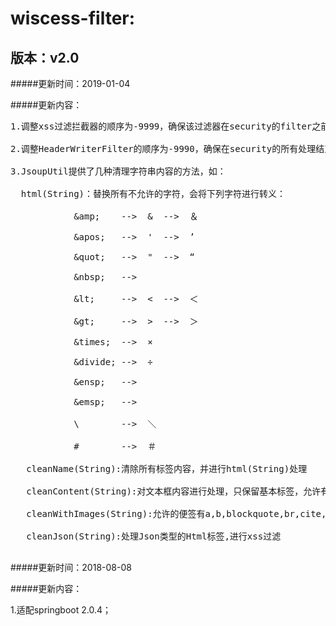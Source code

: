 # wiscess-filter:

## 版本：v2.0

#####更新时间：2019-01-04

#####更新内容：
<pre>
1.调整xss过滤拦截器的顺序为-9999，确保该过滤器在security的filter之前执行，使得登录请求中获取用户名和密码时，也能受到过滤器影响，因此，security在获取用户名和密码时，需获取原始的request中的参数，否则xss过滤器会将加密后的username和password的字符串进行处理，导致解密失败。<br/>
2.调整HeaderWriterFilter的顺序为-9990，确保在security的所有处理结束之后再添加自定义的header，而不会被security默认的headerWriterFilter替换掉header中的内容。<br/>
3.JsoupUtil提供了几种清理字符串内容的方法，如：<br/>
  html(String)：替换所有不允许的字符，会将下列字符进行转义：<br/>
            &amp;amp;    -->  &amp;  -->  ＆<br/>
            &amp;apos;   -->  &apos;  -->  ’<br/>
            &amp;quot;   -->  &quot;  -->  “<br/>
            &amp;nbsp;   -->  &nbsp;<br/>
            &amp;lt;     -->  <  -->  ＜<br/>
            &amp;gt;     -->  >  -->  ＞<br/>
            &amp;times;  -->  &times;<br/>
            &amp;divide; -->  &divide;<br/>
            &amp;ensp;   -->  &ensp;<br/>
            &amp;emsp;   -->  &emsp;<br/>
            \        -->  ＼<br/>
            #        -->  ＃<br/>
   cleanName(String):清除所有标签内容，并进行html(String)处理<br/>
   cleanContent(String):对文本框内容进行处理，只保留基本标签，允许有单引号和双引号<br/>
   cleanWithImages(String):允许的便签有a,b,blockquote,br,cite,code,dd,dl,dt,em,i,li,ol,p,pre,q,small,span,strike,strong,sub,sup,u,ul,img 以及a标签的href,img标签的src,align,alt,height,width,title属性<br/>
   cleanJson(String):处理Json类型的Html标签,进行xss过滤<br/>
</pre>

#####更新时间：2018-08-08

#####更新内容：

1.适配springboot 2.0.4；




